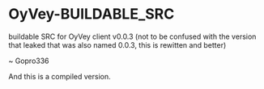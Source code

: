 # OyVey-BUILDABLE_SRC
buildable SRC for OyVey client v0.0.3 (not to be confused with the version that leaked that was also named 0.0.3, this is rewitten and better)

~ Gopro336

And this is a compiled version.
